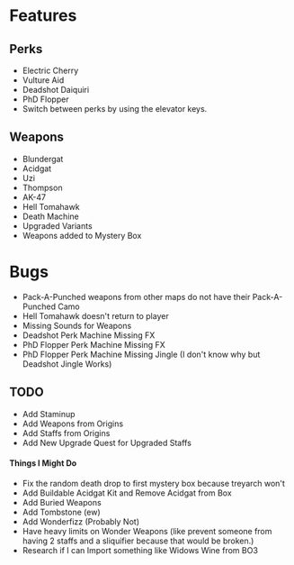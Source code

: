 
# Features

## Perks
+ Electric Cherry
+ Vulture Aid
+ Deadshot Daiquiri
+ PhD Flopper
+ Switch between perks by using the elevator keys.

## Weapons
+ Blundergat
+ Acidgat
+ Uzi
+ Thompson
+ AK-47
+ Hell Tomahawk
+ Death Machine
+ Upgraded Variants
+ Weapons added to Mystery Box


# Bugs
+ Pack-A-Punched weapons from other maps do not have their Pack-A-Punched Camo
+ Hell Tomahawk doesn't return to player
+ Missing Sounds for Weapons
+ Deadshot Perk Machine Missing FX
+ PhD Flopper Perk Machine Missing FX
+ PhD Flopper Perk Machine Missing Jingle (I don't know why but Deadshot Jingle Works)


## TODO
+ Add Staminup
+ Add Weapons from Origins
+ Add Staffs from Origins
+ Add New Upgrade Quest for Upgraded Staffs  


#### Things I Might Do
+ Fix the random death drop to first mystery box because treyarch won't
+ Add Buildable Acidgat Kit and Remove Acidgat from Box
+ Add Buried Weapons
+ Add Tombstone (ew)
+ Add Wonderfizz (Probably Not)
+ Have heavy limits on Wonder Weapons (like prevent someone from having 2 staffs and a sliquifier because that would be broken.)
+  Research if I can Import something like Widows Wine from BO3
